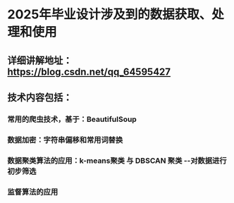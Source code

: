 # 2025年毕业设计涉及到的数据获取、处理和使用
## 详细讲解地址：https://blog.csdn.net/qq_64595427
## 技术内容包括：
  ### 常用的爬虫技术，基于：BeautifulSoup
  ### 数据加密：字符串偏移和常用词替换
  ### 数据聚类算法的应用：k-means聚类 与 DBSCAN 聚类 --对数据进行初步筛选
  ### 监督算法的应用 
  ### 
